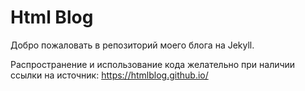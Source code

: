 # Html Blog

Добро пожаловать в репозиторий моего блога на Jekyll.

Распространение и использование кода желательно при наличии ссылки на источник: https://htmlblog.github.io/
